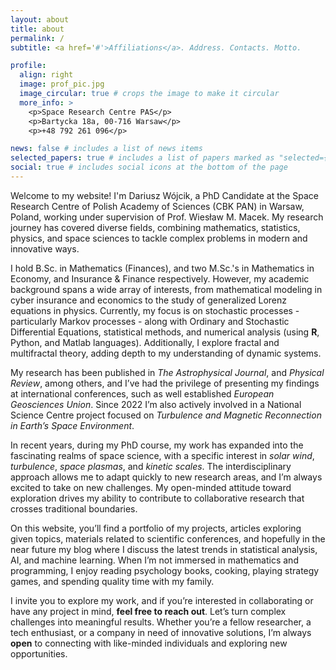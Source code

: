 ```yaml
---
layout: about
title: about
permalink: /
subtitle: <a href='#'>Affiliations</a>. Address. Contacts. Motto.

profile:
  align: right
  image: prof_pic.jpg
  image_circular: true # crops the image to make it circular
  more_info: >
    <p>Space Research Centre PAS</p>
    <p>Bartycka 18a, 00-716 Warsaw</p>
    <p>+48 792 261 096</p>

news: false # includes a list of news items
selected_papers: true # includes a list of papers marked as "selected={true}"
social: true # includes social icons at the bottom of the page
---
```


Welcome to my website! I'm Dariusz Wójcik, a PhD Candidate at the Space Research Centre of Polish Academy of Sciences (CBK PAN) in Warsaw, Poland, working under supervision of Prof. Wiesław M. Macek. My research journey has covered diverse fields, combining mathematics, statistics, physics, and space sciences to tackle complex problems in modern and innovative ways.

I hold B.Sc. in Mathematics (Finances), and two M.Sc.'s in Mathematics in Economy, and Insurance & Finance respectively. However, my academic background spans a wide array of interests, from mathematical modeling in cyber insurance and economics to the study of generalized Lorenz equations in physics. Currently, my focus is on stochastic processes - particularly Markov processes - along with Ordinary and Stochastic Differential Equations, statistical methods, and numerical analysis (using **R**, Python, and Matlab languages). Additionally, I explore fractal and multifractal theory, adding depth to my understanding of dynamic systems.

My research has been published in *The Astrophysical Journal*, and *Physical Review*, among others, and I’ve had the privilege of presenting my findings at international conferences, such as well established *European Geosciences Union*. Since 2022 I’m also actively involved in a National Science Centre project focused on *Turbulence and Magnetic Reconnection in Earth’s Space Environment*.

In recent years, during my PhD course, my work has expanded into the fascinating realms of space science, with a specific interest in *solar wind*, *turbulence*, *space plasmas*, and *kinetic scales*. The interdisciplinary approach allows me to adapt quickly to new research areas, and I’m always excited to take on new challenges. My open-minded attitude toward exploration drives my ability to contribute to collaborative research that crosses traditional boundaries.

On this website, you’ll find a portfolio of my projects, articles exploring given topics, materials related to scientific conferences, and hopefully in the near future my blog where I discuss the latest trends in statistical analysis, AI, and machine learning. When I’m not immersed in mathematics and programming, I enjoy reading psychology books, cooking, playing strategy games, and spending quality time with my family.

I invite you to explore my work, and if you’re interested in collaborating or have any project in mind, **feel free to reach out**. Let’s turn complex challenges into meaningful results. Whether you’re a fellow researcher, a tech enthusiast, or a company in need of innovative solutions, I’m always **open** to connecting with like-minded individuals and exploring new opportunities.


<!---

Write your biography here.  Link to your favorite [subreddit](http://reddit.com). You can put a picture in. The code is already in, just name your picture `prof_pic.jpg` and put it in the `img/` folder.

Put your address / P.O. box / other info right below your picture. You can also disable any of these elements by editing `profile` property of the YAML header of your `_pages/about.md`. Edit `_bibliography/papers.bib` and Jekyll will render your [publications page](/al-folio/publications/) automatically.

Link to your social media connections, too. This theme is set up to use [Font Awesome icons](https://fontawesome.com/) and [Academicons](https://jpswalsh.github.io/academicons/), like the ones below. Add your Facebook, Twitter, LinkedIn, Google Scholar, or just disable all of them.
--->
